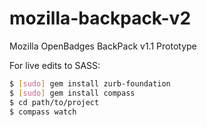 mozilla-backpack-v2
===================

Mozilla OpenBadges BackPack v1.1 Prototype

For live edits to SASS:

```bash
$ [sudo] gem install zurb-foundation
$ [sudo] gem install compass
$ cd path/to/project
$ compass watch
```
